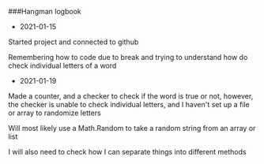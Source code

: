 ###Hangman logbook
* 2021-01-15

Started project and connected to github

Remembering how to code due to break and trying to understand 
how do check individual letters of a word

* 2021-01-19

Made a counter, and a checker to check if 
the word is true or not, however, the checker is unable to 
check individual letters, and I haven't set up a file or array
to randomize letters

Will most likely use a Math.Random to take a random string
from an array or list

I will also need to check how I can separate things into
different methods
